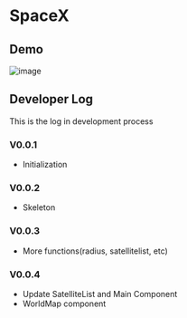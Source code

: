 # SpaceX


## Demo
![image]()

## Developer Log
This is the log in development process
### V0.0.1
* Initialization
### V0.0.2
* Skeleton
### V0.0.3
* More functions(radius, satellitelist, etc)
### V0.0.4
* Update SatelliteList and Main Component
* WorldMap component


